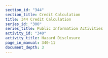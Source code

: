 ```yaml
---
section_id: "344"
section_title: Credit Calculation
title: 344 Credit Calculation
series_id: "300"
series_title: Public Information Activities
activity_id: "340"
activity_title: Hazard Disclosure
page_in_manual: 340-11
document_depth: 3
---
```

